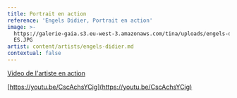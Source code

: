 ```yaml
---
title: Portrait en action
reference: 'Engels Didier, Portrait en action'
image: >-
  https://galerie-gaia.s3.eu-west-3.amazonaws.com/tina/uploads/engels-didier/galerie-gaia-engels-didier-portrait
  ES.JPG
artist: content/artists/engels-didier.md
contextual: false
---
```


[Video de l'artiste en action ](https://youtu.be/CscAchsYCig "Didier Engels en action")

[https://youtu.be/CscAchsYCig](https://youtu.be/CscAchsYCig)
